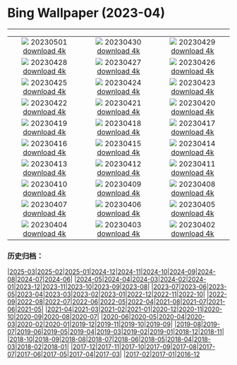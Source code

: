 # Bing Wallpaper (2023-04)
**************
| | | |
| :----: | :----: | :----: |
| ![](https://www.bing.com/th?id=OHR.QuebecCityBridge_IT-IT2390988840_1920x1080.jpg) 20230501 [download 4k](https://www.bing.com/th?id=OHR.QuebecCityBridge_IT-IT2390988840_UHD.jpg) | ![](https://www.bing.com/th?id=OHR.ExteriorPreservationHall_IT-IT1147958461_1920x1080.jpg) 20230430 [download 4k](https://www.bing.com/th?id=OHR.ExteriorPreservationHall_IT-IT1147958461_UHD.jpg) | ![](https://www.bing.com/th?id=OHR.JTNPMilkyWay_IT-IT0241234588_1920x1080.jpg) 20230429 [download 4k](https://www.bing.com/th?id=OHR.JTNPMilkyWay_IT-IT0241234588_UHD.jpg) |
| ![](https://www.bing.com/th?id=OHR.MariposaGrove_IT-IT8703227587_1920x1080.jpg) 20230428 [download 4k](https://www.bing.com/th?id=OHR.MariposaGrove_IT-IT8703227587_UHD.jpg) | ![](https://www.bing.com/th?id=OHR.ItalyDolomitesSeiserAlm_IT-IT4289580227_1920x1080.jpg) 20230427 [download 4k](https://www.bing.com/th?id=OHR.ItalyDolomitesSeiserAlm_IT-IT4289580227_UHD.jpg) | ![](https://www.bing.com/th?id=OHR.GHOAudubonDay_IT-IT7709502144_1920x1080.jpg) 20230426 [download 4k](https://www.bing.com/th?id=OHR.GHOAudubonDay_IT-IT7709502144_UHD.jpg) |
| ![](https://www.bing.com/th?id=OHR.FrecceTricolori_IT-IT2306161494_1920x1080.jpg) 20230425 [download 4k](https://www.bing.com/th?id=OHR.FrecceTricolori_IT-IT2306161494_UHD.jpg) | ![](https://www.bing.com/th?id=OHR.FranconianWineCellar_IT-IT2051034569_1920x1080.jpg) 20230424 [download 4k](https://www.bing.com/th?id=OHR.FranconianWineCellar_IT-IT2051034569_UHD.jpg) | ![](https://www.bing.com/th?id=OHR.StuttgartPublicLibrary_IT-IT6419135185_1920x1080.jpg) 20230423 [download 4k](https://www.bing.com/th?id=OHR.StuttgartPublicLibrary_IT-IT6419135185_UHD.jpg) |
| ![](https://www.bing.com/th?id=OHR.EarthDayFox_IT-IT5922500776_1920x1080.jpg) 20230422 [download 4k](https://www.bing.com/th?id=OHR.EarthDayFox_IT-IT5922500776_UHD.jpg) | ![](https://www.bing.com/th?id=OHR.ProcidaItaly_IT-IT5234311599_1920x1080.jpg) 20230421 [download 4k](https://www.bing.com/th?id=OHR.ProcidaItaly_IT-IT5234311599_UHD.jpg) | ![](https://www.bing.com/th?id=OHR.NIrelandGiants_IT-IT5231557937_1920x1080.jpg) 20230420 [download 4k](https://www.bing.com/th?id=OHR.NIrelandGiants_IT-IT5231557937_UHD.jpg) |
| ![](https://www.bing.com/th?id=OHR.SanGimignano1_IT-IT9409869098_1920x1080.jpg) 20230419 [download 4k](https://www.bing.com/th?id=OHR.SanGimignano1_IT-IT9409869098_UHD.jpg) | ![](https://www.bing.com/th?id=OHR.MPPUnesco_IT-IT3824162238_1920x1080.jpg) 20230418 [download 4k](https://www.bing.com/th?id=OHR.MPPUnesco_IT-IT3824162238_UHD.jpg) | ![](https://www.bing.com/th?id=OHR.OneThousandSprings_IT-IT4206647958_1920x1080.jpg) 20230417 [download 4k](https://www.bing.com/th?id=OHR.OneThousandSprings_IT-IT4206647958_UHD.jpg) |
| ![](https://www.bing.com/th?id=OHR.KiteDay_IT-IT3478773106_1920x1080.jpg) 20230416 [download 4k](https://www.bing.com/th?id=OHR.KiteDay_IT-IT3478773106_UHD.jpg) | ![](https://www.bing.com/th?id=OHR.LorenzoQuinn_IT-IT2361937887_1920x1080.jpg) 20230415 [download 4k](https://www.bing.com/th?id=OHR.LorenzoQuinn_IT-IT2361937887_UHD.jpg) | ![](https://www.bing.com/th?id=OHR.RedSeaStars_IT-IT1751132764_1920x1080.jpg) 20230414 [download 4k](https://www.bing.com/th?id=OHR.RedSeaStars_IT-IT1751132764_UHD.jpg) |
| ![](https://www.bing.com/th?id=OHR.PhloxSubulata_IT-IT2380570126_1920x1080.jpg) 20230413 [download 4k](https://www.bing.com/th?id=OHR.PhloxSubulata_IT-IT2380570126_UHD.jpg) | ![](https://www.bing.com/th?id=OHR.EuropeFromISS_IT-IT0851690834_1920x1080.jpg) 20230412 [download 4k](https://www.bing.com/th?id=OHR.EuropeFromISS_IT-IT0851690834_UHD.jpg) | ![](https://www.bing.com/th?id=OHR.MossyGrottoFalls_IT-IT7816887304_1920x1080.jpg) 20230411 [download 4k](https://www.bing.com/th?id=OHR.MossyGrottoFalls_IT-IT7816887304_UHD.jpg) |
| ![](https://www.bing.com/th?id=OHR.ElephantTwins_IT-IT0072207434_1920x1080.jpg) 20230410 [download 4k](https://www.bing.com/th?id=OHR.ElephantTwins_IT-IT0072207434_UHD.jpg) | ![](https://www.bing.com/th?id=OHR.LithuanianEggs_IT-IT9225867868_1920x1080.jpg) 20230409 [download 4k](https://www.bing.com/th?id=OHR.LithuanianEggs_IT-IT9225867868_UHD.jpg) | ![](https://www.bing.com/th?id=OHR.Pantheon_IT-IT9500878730_1920x1080.jpg) 20230408 [download 4k](https://www.bing.com/th?id=OHR.Pantheon_IT-IT9500878730_UHD.jpg) |
| ![](https://www.bing.com/th?id=OHR.KitsAspen_IT-IT2182399243_1920x1080.jpg) 20230407 [download 4k](https://www.bing.com/th?id=OHR.KitsAspen_IT-IT2182399243_UHD.jpg) | ![](https://www.bing.com/th?id=OHR.ArizonaPinkMoon_IT-IT4213896448_1920x1080.jpg) 20230406 [download 4k](https://www.bing.com/th?id=OHR.ArizonaPinkMoon_IT-IT4213896448_UHD.jpg) | ![](https://www.bing.com/th?id=OHR.BlackGrouseLekking_IT-IT4430969183_1920x1080.jpg) 20230405 [download 4k](https://www.bing.com/th?id=OHR.BlackGrouseLekking_IT-IT4430969183_UHD.jpg) |
| ![](https://www.bing.com/th?id=OHR.RomanBridge_IT-IT4591008383_1920x1080.jpg) 20230404 [download 4k](https://www.bing.com/th?id=OHR.RomanBridge_IT-IT4591008383_UHD.jpg) | ![](https://www.bing.com/th?id=OHR.HonaunauNP_IT-IT4864415191_1920x1080.jpg) 20230403 [download 4k](https://www.bing.com/th?id=OHR.HonaunauNP_IT-IT4864415191_UHD.jpg) | ![](https://www.bing.com/th?id=OHR.JavaBromo_IT-IT3947328382_1920x1080.jpg) 20230402 [download 4k](https://www.bing.com/th?id=OHR.JavaBromo_IT-IT3947328382_UHD.jpg) |

### 历史归档：

|[2025-03](2025-03/2025-03.md)|[2025-02](2025-02/2025-02.md)|[2025-01](2025-01/2025-01.md)|[2024-12](2024-12/2024-12.md)|[2024-11](2024-11/2024-11.md)|[2024-10](2024-10/2024-10.md)|[2024-09](2024-09/2024-09.md)|[2024-08](2024-08/2024-08.md)|[2024-07](2024-07/2024-07.md)|[2024-06](2024-06/2024-06.md)|
|[2024-05](2024-05/2024-05.md)|[2024-04](2024-04/2024-04.md)|[2024-03](2024-03/2024-03.md)|[2024-02](2024-02/2024-02.md)|[2024-01](2024-01/2024-01.md)|[2023-12](2023-12/2023-12.md)|[2023-11](2023-11/2023-11.md)|[2023-10](2023-10/2023-10.md)|[2023-09](2023-09/2023-09.md)|[2023-08](2023-08/2023-08.md)|
|[2023-07](2023-07/2023-07.md)|[2023-06](2023-06/2023-06.md)|[2023-05](2023-05/2023-05.md)|[2023-04](2023-04/2023-04.md)|[2023-03](2023-03/2023-03.md)|[2023-02](2023-02/2023-02.md)|[2023-01](2023-01/2023-01.md)|[2022-12](2022-12/2022-12.md)|[2022-11](2022-11/2022-11.md)|[2022-10](2022-10/2022-10.md)|
|[2022-09](2022-09/2022-09.md)|[2022-08](2022-08/2022-08.md)|[2022-07](2022-07/2022-07.md)|[2022-06](2022-06/2022-06.md)|[2022-05](2022-05/2022-05.md)|[2022-04](2022-04/2022-04.md)|[2021-08](2021-08/2021-08.md)|[2021-07](2021-07/2021-07.md)|[2021-06](2021-06/2021-06.md)|[2021-05](2021-05/2021-05.md)|
|[2021-04](2021-04/2021-04.md)|[2021-03](2021-03/2021-03.md)|[2021-02](2021-02/2021-02.md)|[2021-01](2021-01/2021-01.md)|[2020-12](2020-12/2020-12.md)|[2020-11](2020-11/2020-11.md)|[2020-10](2020-10/2020-10.md)|[2020-09](2020-09/2020-09.md)|[2020-08](2020-08/2020-08.md)|[2020-07](2020-07/2020-07.md)|
|[2020-06](2020-06/2020-06.md)|[2020-05](2020-05/2020-05.md)|[2020-04](2020-04/2020-04.md)|[2020-03](2020-03/2020-03.md)|[2020-02](2020-02/2020-02.md)|[2020-01](2020-01/2020-01.md)|[2019-12](2019-12/2019-12.md)|[2019-11](2019-11/2019-11.md)|[2019-10](2019-10/2019-10.md)|[2019-09](2019-09/2019-09.md)|
|[2019-08](2019-08/2019-08.md)|[2019-07](2019-07/2019-07.md)|[2019-06](2019-06/2019-06.md)|[2019-05](2019-05/2019-05.md)|[2019-04](2019-04/2019-04.md)|[2019-03](2019-03/2019-03.md)|[2019-02](2019-02/2019-02.md)|[2019-01](2019-01/2019-01.md)|[2018-12](2018-12/2018-12.md)|[2018-11](2018-11/2018-11.md)|
|[2018-10](2018-10/2018-10.md)|[2018-09](2018-09/2018-09.md)|[2018-08](2018-08/2018-08.md)|[2018-07](2018-07/2018-07.md)|[2018-06](2018-06/2018-06.md)|[2018-05](2018-05/2018-05.md)|[2018-04](2018-04/2018-04.md)|[2018-03](2018-03/2018-03.md)|[2018-02](2018-02/2018-02.md)|[2018-01](2018-01/2018-01.md)|
|[2017-12](2017-12/2017-12.md)|[2017-11](2017-11/2017-11.md)|[2017-10](2017-10/2017-10.md)|[2017-09](2017-09/2017-09.md)|[2017-08](2017-08/2017-08.md)|[2017-07](2017-07/2017-07.md)|[2017-06](2017-06/2017-06.md)|[2017-05](2017-05/2017-05.md)|[2017-04](2017-04/2017-04.md)|[2017-03](2017-03/2017-03.md)|
|[2017-02](2017-02/2017-02.md)|[2017-01](2017-01/2017-01.md)|[2016-12](2016-12/2016-12.md)